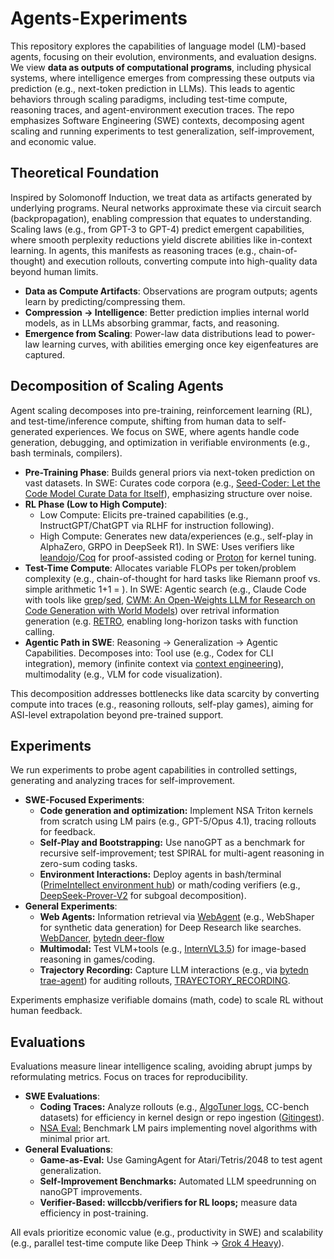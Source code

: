 # Agents-Experiments

This repository explores the capabilities of language model (LM)-based agents, focusing on their evolution, environments, and evaluation designs. We view **data as outputs of computational programs**, including physical systems, where intelligence emerges from compressing these outputs via prediction (e.g., next-token prediction in LLMs). This leads to agentic behaviors through scaling paradigms, including test-time compute, reasoning traces, and agent-environment execution traces. The repo emphasizes Software Engineering (SWE) contexts, decomposing agent scaling and running experiments to test generalization, self-improvement, and economic value.

## Theoretical Foundation

Inspired by Solomonoff Induction, we treat data as artifacts generated by underlying programs. Neural networks approximate these via circuit search (backpropagation), enabling compression that equates to understanding. Scaling laws (e.g., from GPT-3 to GPT-4) predict emergent capabilities, where smooth perplexity reductions yield discrete abilities like in-context learning. In agents, this manifests as reasoning traces (e.g., chain-of-thought) and execution rollouts, converting compute into high-quality data beyond human limits.

- **Data as Compute Artifacts**: Observations are program outputs; agents learn by predicting/compressing them.
- **Compression → Intelligence**: Better prediction implies internal world models, as in LLMs absorbing grammar, facts, and reasoning.
- **Emergence from Scaling**: Power-law data distributions lead to power-law learning curves, with abilities emerging once key eigenfeatures are captured.

## Decomposition of Scaling Agents

Agent scaling decomposes into pre-training, reinforcement learning (RL), and test-time/inference compute, shifting from human data to self-generated experiences. We focus on SWE, where agents handle code generation, debugging, and optimization in verifiable environments (e.g., bash terminals, compilers).

- **Pre-Training Phase**: Builds general priors via next-token prediction on vast datasets. In SWE: Curates code corpora (e.g., [Seed-Coder: Let the Code Model Curate Data for Itself](https://github.com/ByteDance-Seed/Seed-Coder/blob/master/Seed-Coder.pdf)), emphasizing structure over noise.
- **RL Phase (Low to High Compute)**:
  - Low Compute: Elicits pre-trained capabilities (e.g., InstructGPT/ChatGPT via RLHF for instruction following).
  - High Compute: Generates new data/experiences (e.g., self-play in AlphaZero, GRPO in DeepSeek R1). In SWE: Uses verifiers like [leandojo](https://leandojo.org)/[Coq](https://rocq-prover.org) for proof-assisted coding or [Proton](https://github.com/triton-lang/triton/tree/main/third_party/proton) for kernel tuning.
- **Test-Time Compute**: Allocates variable FLOPs per token/problem complexity (e.g., chain-of-thought for hard tasks like Riemann proof vs. simple arithmetic 1+1 = ). In SWE: Agentic search (e.g., Claude Code with tools like [grep](https://github.com/BurntSushi/ripgrep)/[sed](https://linux.die.net/man/1/sed), [CWM: An Open-Weights LLM for Research on Code Generation with World Models](https://scontent.fsvq5-1.fna.fbcdn.net/v/t39.2365-6/557661924_1786317938658057_6511429830363523883_n.pdf?_nc_cat=101&ccb=1-7&_nc_sid=3c67a6&_nc_ohc=3GQUU4R9xVkQ7kNvwGiWHg9&_nc_oc=AdmSmJz9dIlvTy6j7UAjeCbvy0M1NxdexfMGa5-NVoOK3pxIA1l-z1BAi7kw1QymHf8&_nc_zt=14&_nc_ht=scontent.fsvq5-1.fna&_nc_gid=RmnNp_j7zhCoyf5ALi9J4g&oh=00_AfeUSNUHsxyIXlXkypL8pUZGoCIvxjVgbZ17vbn_PgYnCQ&oe=68F71AA9)) over retrival information generation (e.g. [RETRO](https://arxiv.org/abs/2112.04426), enabling long-horizon tasks with function calling.
- **Agentic Path in SWE**: Reasoning → Generalization → Agentic Capabilities. Decomposes into: Tool use (e.g., Codex for CLI integration), memory (infinite context via [context engineering](https://manus.im/blog/Context-Engineering-for-AI-Agents-Lessons-from-Building-Manus)), multimodality (e.g., VLM for code visualization).

This decomposition addresses bottlenecks like data scarcity by converting compute into traces (e.g., reasoning rollouts, self-play games), aiming for ASI-level extrapolation beyond pre-trained support.

## Experiments

We run experiments to probe agent capabilities in controlled settings, generating and analyzing traces for self-improvement.

- **SWE-Focused Experiments**:
  - **Code generation and optimization:** Implement NSA Triton kernels from scratch using LM pairs (e.g., GPT-5/Opus 4.1), tracing rollouts for feedback.
  - **Self-Play and Bootstrapping:** Use nanoGPT as a benchmark for recursive self-improvement; test SPIRAL for multi-agent reasoning in zero-sum coding tasks.
  - **Environment Interactions:** Deploy agents in bash/terminal ([PrimeIntellect environment hub](https://app.primeintellect.ai/dashboard/environments)) or math/coding verifiers (e.g., [DeepSeek-Prover-V2](https://arxiv.org/abs/2504.21801) for subgoal decomposition).
- **General Experiments**:
  - **Web Agents:** Information retrieval via [WebAgent](https://github.com/Alibaba-NLP/DeepResearch) (e.g., WebShaper for synthetic data generation) for Deep Research like searches. [WebDancer](https://,github.com/Alibaba-NLP/WebAgent/tree/main/WebDancer), [bytedn deer-flow](https://github.com/bytedance/deer-flow)
  - **Multimodal:** Test VLM+tools (e.g., [InternVL3.5](https://arxiv.org/abs/2508.18265)) for image-based reasoning in games/coding.
  - **Trajectory Recording:** Capture LLM interactions (e.g., via [bytedn trae-agent](https://github.com/bytedance/trae-agent)) for auditing rollouts, [TRAYECTORY_RECORDING](https://github.com/bytedance/trae-agent/blob/b03b584c09bcff90d74a5469216a6747d3f1fe1a/TRAJECTORY_RECORDING.md#L4).

Experiments emphasize verifiable domains (math, code) to scale RL without human feedback.

## Evaluations

Evaluations measure linear intelligence scaling, avoiding abrupt jumps by reformulating metrics. Focus on traces for reproducibility.

- **SWE Evaluations**:
  - **Coding Traces:** Analyze rollouts (e.g., [AlgoTuner logs,](https://algotune.io/feedback_controller_design_o4-mini.html) CC-bench datasets) for efficiency in kernel design or repo ingestion ([Gitingest](https://github.com/coderamp-labs/gitingest)).
  - [NSA Eval:](https://github.com/Noumena-Network/NSA-Test) Benchmark LM pairs implementing novel algorithms with minimal prior art.
- **General Evaluations**:
  - **Game-as-Eval:** Use GamingAgent for Atari/Tetris/2048 to test agent generalization.
  - **Self-Improvement Benchmarks:** Automated LLM speedrunning on nanoGPT improvements.
  - **Verifier-Based: willccbb/verifiers for RL loops;** measure data efficiency in post-training.

All evals prioritize economic value (e.g., productivity in SWE) and scalability (e.g., parallel test-time compute like Deep Think -> [Grok 4 Heavy](https://x.ai/news/grok-4)).